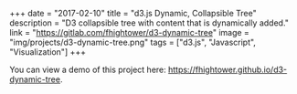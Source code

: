+++
date = "2017-02-10"
title = "d3.js Dynamic, Collapsible Tree"
description = "D3 collapsible tree with content that is dynamically added."
link = "https://gitlab.com/fhightower/d3-dynamic-tree"
image = "img/projects/d3-dynamic-tree.png"
tags = ["d3.js", "Javascript", "Visualization"]
+++

You can view a demo of this project here: https://fhightower.github.io/d3-dynamic-tree.
